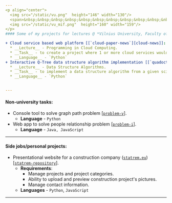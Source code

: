 ```yaml
---
<p align="center">
  <img src="/static/vu.png"  height="146" width="130"/>
  <span>&nbsp;&nbsp;&nbsp;&nbsp;&nbsp;&nbsp;&nbsp;&nbsp;&nbsp;&nbsp;&nbsp;&nbsp;&nbsp;&nbsp;</span>
  <img src="/static/vu_mif.png"  height="160" width="159"/>
</p>
#### Some of my projects for lectures @ *Vilnius University, Faculty of Mathematics and Informatics*:

+ Cloud service based web platform [[`cloud-paper-news`][cloud-news]]:
  * __Lecture__ - Programming in Cloud Computing.
  * __Task__ - to create a project where 1 or more cloud services would be used togerther.
  * __Language__ - `Python`
+ Interactive Q-Tree data structure algorithm implementation [[`quadoctree`][quadoctree]]:
  * __Lecture__ - Data Structure Algorithms.
  * __Task__ - to implement a data structure algorithm from a given scientific publication.
  * __Language__ - `Python`


---
```

#### Non-university tasks:

+ Console tool to solve graph path problem [[`problem-v`][problem-v]].
  * __Language__ - `Python`
+ Web app to solve people relationship problem [[`problem-i`][problem-i]].
  * __Language__ - `Java, JavaScript`

---
#### Side jobs/personal projects:

+ Presentational website for a construction company ([`statrem.eu`][statrem]) [[`statrem-repository`][statrem-repo]].
  * __Requirements__:
    * Manage projects and project categories.
    * Ability to upload and preview construction project's pictures.
    * Manage contact information.
  * __Languages__ - `Python`, `JavaScript`

---
[cloud-news]: /cloud-paper-news
[quadoctree]: /quadoctree
[problem-v]: /problem-v
[problem-i]: /problem-i

[statrem]: http://statrem.eu/
[statrem-repo]: https://github.com/buz-zard/statrem-web

